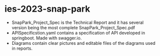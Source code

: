 # ies-2023-snap-park

- SnapPark_Project_Spec is the Technical Report and it has several version being the most complete SnapPark_Project_Spec.pdf
- APISpecificstion.yaml contains a specification of API developed in springboot. Made with swagger.io.
- Diagrams contain clear pictures and editable files of the diagrams used in reports.